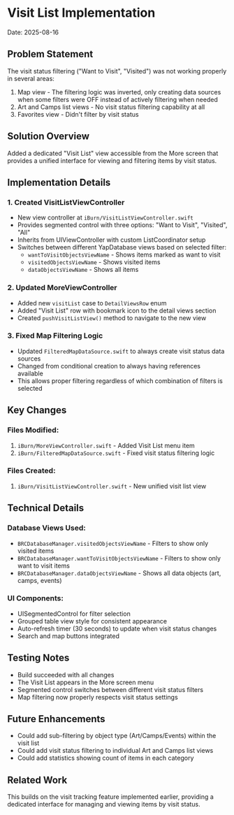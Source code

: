 # Visit List Implementation
Date: 2025-08-16

## Problem Statement
The visit status filtering ("Want to Visit", "Visited") was not working properly in several areas:
1. Map view - The filtering logic was inverted, only creating data sources when some filters were OFF instead of actively filtering when needed
2. Art and Camps list views - No visit status filtering capability at all
3. Favorites view - Didn't filter by visit status

## Solution Overview
Added a dedicated "Visit List" view accessible from the More screen that provides a unified interface for viewing and filtering items by visit status.

## Implementation Details

### 1. Created VisitListViewController
- New view controller at `iBurn/VisitListViewController.swift`
- Provides segmented control with three options: "Want to Visit", "Visited", "All"
- Inherits from UIViewController with custom ListCoordinator setup
- Switches between different YapDatabase views based on selected filter:
  - `wantToVisitObjectsViewName` - Shows items marked as want to visit
  - `visitedObjectsViewName` - Shows visited items
  - `dataObjectsViewName` - Shows all items

### 2. Updated MoreViewController
- Added new `visitList` case to `DetailViewsRow` enum
- Added "Visit List" row with bookmark icon to the detail views section
- Created `pushVisitListView()` method to navigate to the new view

### 3. Fixed Map Filtering Logic
- Updated `FilteredMapDataSource.swift` to always create visit status data sources
- Changed from conditional creation to always having references available
- This allows proper filtering regardless of which combination of filters is selected

## Key Changes

### Files Modified:
1. `iBurn/MoreViewController.swift` - Added Visit List menu item
2. `iBurn/FilteredMapDataSource.swift` - Fixed visit status filtering logic

### Files Created:
1. `iBurn/VisitListViewController.swift` - New unified visit list view

## Technical Details

### Database Views Used:
- `BRCDatabaseManager.visitedObjectsViewName` - Filters to show only visited items
- `BRCDatabaseManager.wantToVisitObjectsViewName` - Filters to show only want to visit items
- `BRCDatabaseManager.dataObjectsViewName` - Shows all data objects (art, camps, events)

### UI Components:
- UISegmentedControl for filter selection
- Grouped table view style for consistent appearance
- Auto-refresh timer (30 seconds) to update when visit status changes
- Search and map buttons integrated

## Testing Notes
- Build succeeded with all changes
- The Visit List appears in the More screen menu
- Segmented control switches between different visit status filters
- Map filtering now properly respects visit status settings

## Future Enhancements
- Could add sub-filtering by object type (Art/Camps/Events) within the visit list
- Could add visit status filtering to individual Art and Camps list views
- Could add statistics showing count of items in each category

## Related Work
This builds on the visit tracking feature implemented earlier, providing a dedicated interface for managing and viewing items by visit status.
